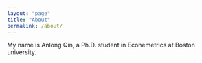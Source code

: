 ```yaml
---
layout: "page"
title: "About"
permalink: /about/
---
```


My name is Anlong Qin, a Ph.D. student in Econemetrics at Boston university.
